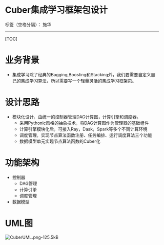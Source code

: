 # Cuber集成学习框架包设计

标签（空格分隔）： 施华

---

[TOC]

# 业务背景
+ 集成学习除了经典的Bagging,Boosting和Stacking外，我们要需要自定义自己的集成学习算法，所以需要写一个轻量灵活的集成学习框架包。

# 设计思路
+ 模块化设计，由统一的控制器管理DAG计算图，计算引擎和调度器。
    + 采用Pythonic风格的抽象技术，将DAG计算图作为管理器的基础组件
    + 计算引擎模块化后，可接入Ray，Dask，Spark等多个不同计算环境
    + 调度管理，实现节点算法函数注册、任务编排、运行调度算法三个功能
    + 数据模型单元实现节点算法函数的Cuber化

# 功能架构
+ 控制器
    + DAG管理
    + 计算引擎
    + 调度管理
+ 数据模型

# UML图
![CuberUML.png-125.5kB][1]


  [1]: http://static.zybuluo.com/tulip0216/vmc7e0s8a5a6nh9l5rgsreg4/CuberUML.png